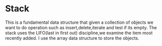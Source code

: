 # Stack
This is a fundamental data structure that given a collection of objects we want to do operation such as insert,delete,iterate and test if its empty.
The stack uses the LIFO(last in first out) discipline,we examine the item most recently added. I use the array data structure to store the objects.
